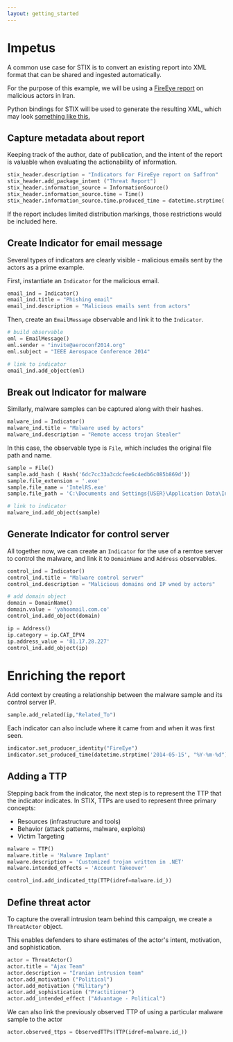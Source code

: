 ```yaml
---
layout: getting_started
---
```


# Impetus
A common use case for STIX is to convert an existing report into XML format that can be shared and ingested automatically.

For the purpose of this example, we will be using a [FireEye report](report) on malicious actors in Iran. 

Python bindings for STIX will be used to generate the resulting XML, which may look [something like this.](output.xml)

## Capture metadata about report
Keeping track of the author, date of publication, and the intent of the report is valuable when evaluating the actionability of information.

``` python
stix_header.description = "Indicators for FireEye report on Saffron"
stix_header.add_package_intent ("Threat Report")
stix_header.information_source = InformationSource()
stix_header.information_source.time = Time()
stix_header.information_source.time.produced_time = datetime.strptime('2014-05-15', "%Y-%m-%d")
```

If the report includes limited distribution markings, those restrictions would be included here.


## Create Indicator for email message 

Several types of indicators are clearly visible -  malicious emails sent by the actors as a prime example.

First, instantiate an `Indicator` for the malicious email.
``` python
email_ind = Indicator()
email_ind.title = "Phishing email"
email_ind.description = "Malicious emails sent from actors"
```

Then, create an `EmailMessage` observable and link it to the `Indicator`.

``` python
# build observable
eml = EmailMessage()
eml.sender = "invite@aeroconf2014.org"
eml.subject = "IEEE Aerospace Conference 2014"

# link to indicator
email_ind.add_object(eml)
```

## Break out Indicator for malware

Similarly, malware samples can be captured along with their hashes.

``` python
malware_ind = Indicator()
malware_ind.title = "Malware used by actors"
malware_ind.description = "Remote access trojan Stealer"
```

In this case, the observable type is `File`, which includes the original file path and name.

``` python
sample = File()
sample.add_hash ( Hash('6dc7cc33a3cdcfee6c4edb6c085b869d'))
sample.file_extension = '.exe'
sample.file_name = 'IntelRS.exe' 
sample.file_path = 'C:\Documents and Settings{USER}\Application Data\IntelRapidStart\AppTransferWiz.dll'

# link to indicator
malware_ind.add_object(sample)
```

## Generate Indicator for control server

All together now, we can create an `Indicator` for the use of a remtoe server to control the malware, and link it to `DomainName` and `Address` observables.

``` python
control_ind = Indicator()
control_ind.title = "Malware control server"
control_ind.description = "Malicious domains ond IP wned by actors"

# add domain object
domain = DomainName()
domain.value = 'yahoomail.com.co'
control_ind.add_object(domain)

ip = Address()
ip.category = ip.CAT_IPV4
ip.address_value = '81.17.28.227'
control_ind.add_object(ip)
```

# Enriching the report

Add context by creating a relationship between the malware sample and its control server IP.

``` python
sample.add_related(ip,"Related_To")
```

Each indicator can also include where it came from and when it was first seen.

``` python
indicator.set_producer_identity("FireEye")
indicator.set_produced_time(datetime.strptime('2014-05-15', "%Y-%m-%d"))
```

## Adding a TTP
Stepping back from the indicator, the next step is to represent the TTP that the indicator indicates. In STIX, TTPs are used to represent three primary concepts:

* Resources (infrastructure and tools)
* Behavior (attack patterns, malware, exploits)
* Victim Targeting

``` python
malware = TTP()
malware.title = 'Malware Implant'
malware.description = 'Customized trojan written in .NET'
malware.intended_effects = 'Account Takeover'

control_ind.add_indicated_ttp(TTP(idref=malware.id_))

```

## Define threat actor

To capture the overall intrusion team behind this campaign, we create a `ThreatActor` object.

This enables defenders to share estimates of the actor's intent, motivation, and sophistication.


``` python
actor = ThreatActor()
actor.title = "Ajax Team"
actor.description = "Iranian intrusion team"
actor.add_motivation ("Political")
actor.add_motivation ("Military")
actor.add_sophistication ("Practitioner")
actor.add_intended_effect ("Advantage - Political")
```


We can also link the previously observed TTP of using a particular malware sample to the actor

``` python
actor.observed_ttps = ObservedTTPs(TTP(idref=malware.id_))
```
